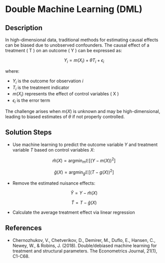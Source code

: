 # Double Machine Learning (DML)

## Description

In high-dimensional data, traditional methods for estimating causal effects can be biased due to unobserved confounders. The causal effect of a treatment \( T \) on an outcome \( Y \) can be expressed as:

$$
Y_i = m(X_i) + \theta T_i + \epsilon_i
$$

where:
- $Y_i$ is the outcome for observation $i$
- $T_i$ is the treatment indicator
- $m(X_i)$ represents the effect of control variables \( X \)
- $\epsilon_i$ is the error term

The challenge arises when $m(X)$ is unknown and may be high-dimensional, leading to biased estimates of $\theta$ if not properly controlled.

## Solution Steps


   - Use machine learning to predict the outcome variable $Y$ and treatment variable $T$ based on control variables $X$:
   
   $$
   \hat{m}(X) = \text{argmin}_m \mathbb{E}[(Y - m(X))^2]
   $$
   
   $$
   \hat{g}(X) = \text{argmin}_g \mathbb{E}[(T - g(X))^2]
   $$


   - Remove the estimated nuisance effects:
   
   $$
   \tilde{Y} = Y - \hat{m}(X)
   $$
   
   $$
   \tilde{T} = T - \hat{g}(X)
   $$


   - Calculate the average treatment effect via linear regression
   


## References

- Chernozhukov, V., Chetverikov, D., Demirer, M., Duflo, E., Hansen, C., Newey, W., & Robins, J. (2018). Double/debiased machine learning for treatment and structural parameters. The Econometrics Journal, 21(1), C1-C68.



